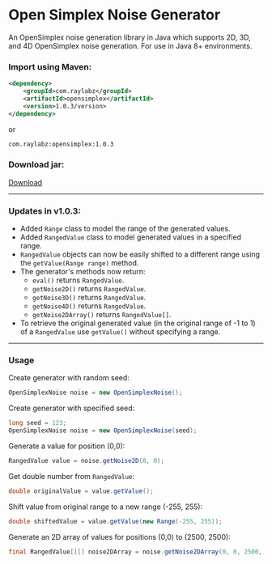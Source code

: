 # Open Simplex Noise Generator
An OpenSimplex noise generation library in Java which supports 2D, 3D, and 4D OpenSimplex noise generation.
For use in Java 8+ environments. 

### Import using Maven:
```xml
<dependency>
    <groupId>com.raylabz</groupId>
    <artifactId>opensimplex</artifactId>
    <version>1.0.3/version>
</dependency>
```

or

```xml
com.raylabz:opensimplex:1.0.3
```

### Download jar:

[Download](https://github.com/RayLabz/OpenSimplexNoiseGenerator/raw/master/out/artifacts/opensimplexnoisegenerator_jar/opensimplexnoisegenerator.jar)

<hr/>

### Updates in v1.0.3:
* Added ```Range``` class to model the range of the generated values.
* Added ```RangedValue``` class to model generated values in a specified range.
* ```RangedValue``` objects can now be easily shifted to a different range using the ```getValue(Range range)``` method.
* The generator's methods now return:
    * ```eval()``` returns ```RangedValue```.
    * ```getNoise2D()``` returns ```RangedValue```.
    * ```getNoise3D()``` returns ```RangedValue```.
    * ```getNoise4D()``` returns ```RangedValue```.
    * ```getNoise2DArray()``` returns ```RangedValue[]```.
* To retrieve the original generated value (in the original range of -1 to 1) of a ```RangedValue``` use ```getValue()``` without specifying a range.

<hr/>

### Usage

Create generator with random seed:
```java
OpenSimplexNoise noise = new OpenSimplexNoise();
``` 

Create generator with specified seed:
```java
long seed = 123;
OpenSimplexNoise noise = new OpenSimplexNoise(seed);
```

Generate a value for position (0,0):
```java
RangedValue value = noise.getNoise2D(0, 0);
```

Get double number from ```RangedValue```:
```java
double originalValue = value.getValue();
```

Shift value from original range to a new range (-255, 255):
```java
double shiftedValue = value.getValue(new Range(-255, 255));
```

Generate an 2D array of values for positions (0,0) to (2500, 2500):
```java
final RangedValue[][] noise2DArray = noise.getNoise2DArray(0, 0, 2500, 2500);
```
